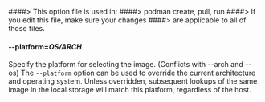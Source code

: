 ####> This option file is used in:
####>   podman create, pull, run
####> If you edit this file, make sure your changes
####> are applicable to all of those files.
#### **--platform**=*OS/ARCH*

Specify the platform for selecting the image.  (Conflicts with --arch and --os)
The `--platform` option can be used to override the current architecture and operating system.
Unless overridden, subsequent lookups of the same image in the local storage will match this platform, regardless of the host.
